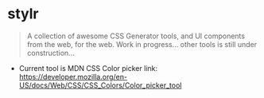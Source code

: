 # stylr

> A collection of awesome CSS Generator tools, and  UI components from the web, for the web.
> Work in progress...
> other tools is still under construction...

- Current tool is MDN CSS Color picker link: https://developer.mozilla.org/en-US/docs/Web/CSS/CSS_Colors/Color_picker_tool